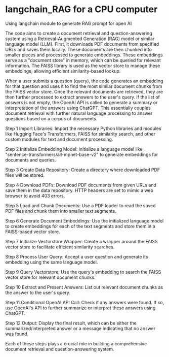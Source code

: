 # langchain_RAG for a CPU computer
Using langchain module to generate RAG prompt for open AI

The code aims to create a document retrieval and question-answering system using a Retrieval-Augmented Generation (RAG) model or similar language model (LLM). First, it downloads PDF documents from specified URLs and saves them locally. These documents are then chunked into smaller pieces and processed to generate embeddings. These embeddings serve as a "document store" in memory, which can be queried for relevant information. The FAISS library is used as the vector store to manage these embeddings, allowing efficient similarity-based lookup.

When a user submits a question (query), the code generates an embedding for that question and uses it to find the most similar document chunks from the FAISS vector store. Once the relevant documents are retrieved, they are then further processed to extract answers to the user's query. If the list of answers is not empty, the OpenAI API is called to generate a summary or interpretation of the answers using ChatGPT. This essentially couples document retrieval with further natural language processing to answer questions based on a corpus of documents.

Step 1 Import Libraries: Import the necessary Python libraries and modules like Hugging Face's Transformers, FAISS for similarity search, and other custom modules for text and document processing.

Step 2 Initialize Embedding Model: Initialize a language model like "sentence-transformers/all-mpnet-base-v2" to generate embeddings for documents and queries.

Step 3 Create Data Repository: Create a directory where downloaded PDF files will be stored.

Step 4 Download PDFs: Download PDF documents from given URLs and save them in the data repository. HTTP headers are set to mimic a web browser to avoid 403 errors.

Step 5 Load and Chunk Documents: Use a PDF loader to read the saved PDF files and chunk them into smaller text segments.

Step 6 Generate Document Embeddings: Use the initialized language model to create embeddings for each of the text segments and store them in a FAISS-based vector store.

Step 7 Initialize Vectorstore Wrapper: Create a wrapper around the FAISS vector store to facilitate efficient similarity searches.

 Step 8 Process User Query: Accept a user question and generate its embedding using the same language model.

Step 9 Query Vectorstore: Use the query's embedding to search the FAISS vector store for relevant document chunks.

Step 10 Extract and Present Answers: List out relevant document chunks as the answer to the user's query.

Step 11  Conditional OpenAI API Call: Check if any answers were found. If so, use OpenAI's API to further summarize or interpret these answers using ChatGPT.

Step 12    Output: Display the final result, which can be either the summarized/interpreted answer or a message indicating that no answer was found.

Each of these steps plays a crucial role in building a comprehensive document retrieval and question-answering system.
